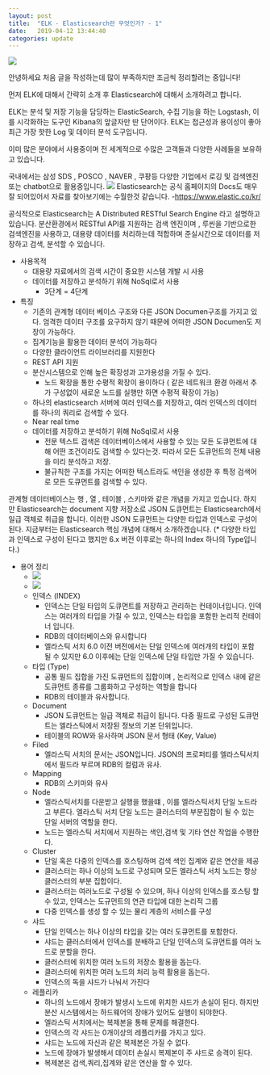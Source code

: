 ```yaml
---
layout: post
title:  "ELK - Elasticsearch란 무엇인가? - 1"
date:   2019-04-12 13:44:40
categories: update
---
```

<img src="{{ site.baseurl }}/images/elastic.jpg">

안녕하세요 처음 글을 작성하는데 많이 부족하지만 조금씩 정리할려는 중입니다!

먼저 ELK에 대해서 간략히 소개 후 Elasticsearch에 대해서 소개하려고 합니다.

ELK는 분석 및 저장 기능을 담당하는 ElasticSearch, 수집 기능을 하는 Logstash, 이를 시각화하는 도구인 Kibana의 앞글자만 딴 단어이다. ELK는 접근성과 용이성이 좋아 최근 가장 핫한 Log 및 데이터 분석 도구입니다.

이미 많은 분야에서 사용중이며 전 세계적으로 수많은 고객들과 다양한 사례들을 보유하고 있습니다.

국내에서는 삼성 SDS , POSCO , NAVER , 쿠팡등 다양한 기업에서 로깅 및 검색엔진 또는 chatbot으로 활용중입니다.
<img src="{{ site.baseurl }}/images/tk.png">
Elasticsearch는 공식 홈페이지의 Docs도 매우 잘 되어있어서 자료를 찾아보기에는 수월한것 같습니다.
-https://www.elastic.co/kr/

공식적으로 Elasticsearch는 A Distributed RESTful Search Engine 라고 설명하고 있습니다. 분산환경에서 RESTful API를 지원하는 검색 엔진이며 ,
루씬을 기반으로한 검색엔진을 사용하고, 대용량 데이터를 처리하는데 적합하며 준실시간으로 데이터를 저장하고 검색, 분석할 수 있습니다.

* 사용목적
    - 대용량 자료에서의 검색 시간이 중요한 시스템 개발 시 사용
    - 데이터를 저장하고 분석하기 위해 NoSql로서 사용
    	+ 3단계
            = 4단계
* 특징
    - 기존의 관계형 데이터 베이스 구조와 다른 JSON Documen구조를 가지고 있다. 엄격한 데이터 구조를 요구하지 않기 때문에 어떠한 JSON Documen도 저장이 가능하다.
    - 집계기능을 활용한 데이터 분석이 가능하다
    - 다양한 클라이언트 라이브러리를 지원한다
    - REST API 지원
    - 분산시스템으로 인해 높은 확장성과 고가용성을 가질 수 있다.
        + 노드 확장을 통한 수평적 확장이 용이하다 ( 같은 네트워크 환경 아래서 추가 구성없이 새로운 노드를 실행만 하면 수평적 확장이 가능)
    - 하나의 elasticsearch 서버에 여러 인덱스를 저장하고, 여러 인덱스의 데이터를 하나의 쿼리로 검색할 수 있다.
    - Near real time
    - 데이터를 저장하고 분석하기 위해 NoSql로서 사용
        + 전문 텍스트 검색은 데이터베이스에서 사용할 수 있는 모든 도큐먼트에 대해 어떤 조건이라도 검색할 수 있다는것. 따라서 모든 도큐먼트의 전체 내용을 미리 분석하고 저장.
        + 불규칙한 구조를 가지는 어떠한 텍스트라도 색인을 생성한 후 특정 검색어로 모든 도큐먼트를 검색할 수 있다. 

관계형 데이터베이스는 행 , 열 , 테이블 , 스키마와 같은 개념을 가지고 있습니다. 하지만 Elasticsearch는 document 지향 저장소로 JSON 도큐먼트는 Elasticsearch에서 일급 객체로 취급을 합니다.
이러한 JSON 도큐먼트는 다양한 타입과 인덱스로 구성이 된다. 지금부터는 Elasticsearch 핵심 개념에 대해서 소개하겠습니다.
(* 다양한 타입과 인덱스로 구성이 된다고 했지만 6.x 버전 이후로는 하나의 Index 하나의 Type입니다.)

* 용어 정리
    - <img src="{{ site.baseurl }}/images/stru.jpg">
    - <img src="{{ site.baseurl }}/images/ela_rdb.png">
    - 인덱스 (INDEX)
        + 인덱스는 단일 타입의 도큐먼트를 저장하고 관리하는 컨테이너입니다. 인덱스는 여러개의 타입을 가질 수 있고, 인덱스는 타입을 포함한 논리적 컨테이너 입니다.
        + RDB의 데이터베이스와 유사합니다
        + 엘라스틱 서치 6.0 이전 버전에서는 단일 인덱스에 여러개의 타입이 포함 될 수 있지만 6.0 이후에는 단일 인덱스에 단일 타입만 가질 수 있습니다.
    - 타입 (Type)
        + 공통 필드 집합을 가진 도큐먼트의 집합이며 , 논리적으로 인덱스 내에 같은 도큐먼트 종류를 그룹화하고 구성하는 역할을 합니다
        + RDB의 테이블과 유사합니다.
    - Document
        + JSON 도큐먼트는 일급 객체로 취급이 됩니다. 다중 필드로 구성된 도큐먼트는 엘라스틱에서 저장된 정보의 기본 단위입니다.
        + 테이블의 ROW와 유사하며 JSON 문서 형태 (Key, Value)
    - Filed
        + 엘라스틱 서치의 문서는 JSON입니다. JSON의 프로퍼티를 엘라스틱서치에서 필드라 부르며 RDB의 컬럼과 유사.
    - Mapping
        + RDB의 스키마와 유사
    - Node
        + 엘라스틱서치를 다운받고 실행을 했을떄 , 이를 엘라스틱서치 단일 노드라고 부른다. 엘라스틱 서치 단일 노드는 클러스터의 부분집합이 될 수 있는 단일 서버의 역할을 한다.
        + 노드는 엘라스틱 서치에서 지원하는 색인,검색 및 기타 연산 작업을 수행한다.
    - Cluster
        + 단일 혹은 다중의 인덱스를 호스팅하며 검색 색인 집계와 같은 연산을 제공
        + 클러스터는 하나 이상의 노드로 구성되며 모든 엘라스틱 서치 노드는 항상 클러스터의 부분 집합이다.
        + 클러스터는 여러노드로 구성될 수 있으며, 하나 이상의 인덱스를 호스팅 할 수 있고, 인덱스는 도규먼트의 연관 타입에 대한 논리적 그룹
        + 다중 인덱스를 생성 할 수 있는 물리 계층의 서비스를 구성
    - 샤드
        + 단일 인덱스는 하나 이상의 타입을 갖는 여러 도큐먼트를 포함한다.
        + 샤드는 클러스터에서 인덱스를 분배하고 단일 인덱스의 도큐먼트를 여러 노드로 분할을 한다.
        + 클러스터에 위치한 여러 노드의 저장소 활용을 돕는다.
        + 클러스터에 위치한 여러 노드의 처리 능력 활용을 돕는다.
        + 인덱스의 독을 샤드가 나눠서 가진다
    - 레플리카
        + 하나의 노드에서 장애가 발생시 노드에 위치한 샤드가 손실이 된다. 하지만 분산 시스템에서는 하드웨어의 장애가 있어도 실행이 되야한다.
        + 엘라스틱 서치에서는 복제본을 통해 문제를 해결한다.
        + 인덱스의 각 샤드는 0개이상의 레플리카를 가지고 있다.
        + 샤드는 노드에 자신과 같은 복제본은 가질 수 없다.
        + 노드에 장애가 발생해서 데이터 손실시 복제본이 주 샤드로 승격이 된다.
        + 복제본은 검색,쿼리,집계와 같은 연산을 할 수 있다.

